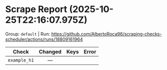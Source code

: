 # Scrape Report (2025-10-25T22:16:07.975Z)

Group: `default`  |  Run: https://github.com/AlbertoRoca96/scraping-checks-scheduler/actions/runs/18809161964

| Check | Changed | Keys | Error |
|---|:---:|:--|:--|
| `example_h1` | — |  |  |
